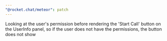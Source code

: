 ```yaml
---
"@rocket.chat/meteor": patch
---
```


Looking at the user's permission before rendering the 'Start Call' button on the UserInfo panel, so if the user does not have the permissions, the button does not show
